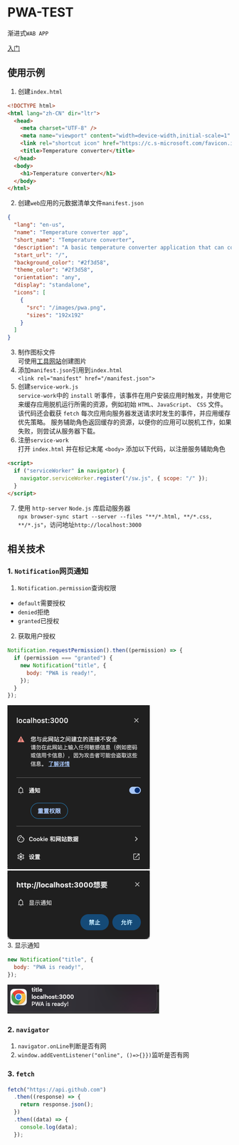 # PWA-TEST

渐进式`WAB APP`

[入门](https://learn.microsoft.com/zh-cn/microsoft-edge/progressive-web-apps/how-to/)

## 使用示例

1. 创建`index.html`

```html
<!DOCTYPE html>
<html lang="zh-CN" dir="ltr">
  <head>
    <meta charset="UTF-8" />
    <meta name="viewport" content="width=device-width,initial-scale=1" />
    <link rel="shortcut icon" href="https://c.s-microsoft.com/favicon.ico?v2" />
    <title>Temperature converter</title>
  </head>
  <body>
    <h1>Temperature converter</h1>
  </body>
</html>
```

2.  创建`web`应用的元数据清单文件`manifest.json`

```json
{
  "lang": "en-us",
  "name": "Temperature converter app",
  "short_name": "Temperature converter",
  "description": "A basic temperature converter application that can convert to and from Celsius, Kelvin, and Fahrenheit",
  "start_url": "/",
  "background_color": "#2f3d58",
  "theme_color": "#2f3d58",
  "orientation": "any",
  "display": "standalone",
  "icons": [
    {
      "src": "/images/pwa.png",
      "sizes": "192x192"
    }
  ]
}
```

3. 制作图标文件  
   可使用[工具网站](https://www.canva.com/)创建图片
4. 添加`manifest.json`引用到`index.html`  
   `<link rel="manifest" href="/manifest.json">`
5. 创建`service-work.js`  
    `service-work`中的 `install` 听事件，该事件在用户安装应用时触发，并使用它来缓存应用脱机运行所需的资源，例如初始 `HTML`、`JavaScript`、 `CSS` 文件。  
   该代码还会截获 `fetch` 每次应用向服务器发送请求时发生的事件，并应用缓存优先策略。 服务辅助角色返回缓存的资源，以便你的应用可以脱机工作，如果失败，则尝试从服务器下载。
6. 注册`service-work`  
   打开 `index.html` 并在标记末尾 `<body>` 添加以下代码，以注册服务辅助角色

```html
<script>
  if ("serviceWorker" in navigator) {
    navigator.serviceWorker.register("/sw.js", { scope: "/" });
  }
</script>
```

7. 使用 `http-server` `Node.js` 库启动服务器  
   `npx browser-sync start --server --files "**/*.html, **/*.css, **/*.js"`，访问地址`http://localhost:3000`

## 相关技术

### 1. `Notification`网页通知

1. `Notification.permission`查询权限

- `default`需要授权
- `denied`拒绝
- `granted`已授权

2. 获取用户授权

```js
Notification.requestPermission().then((permission) => {
  if (permission === "granted") {
    new Notification("title", {
      body: "PWA is ready!",
    });
  }
});
```

![修改授权](./rmp/image1.png)  
![授权](./rmp/image2.png)  
3. 显示通知

```js
new Notification("title", {
  body: "PWA is ready!",
});
```

![显示通知](./rmp/image3.png)

### 2. `navigator`

1. `navigator.onLine`判断是否有网
2. `window.addEventListener("online", ()=>{}})`监听是否有网

### 3. `fetch`

```js
fetch("https://api.github.com")
  .then((response) => {
    return response.json();
  })
  .then((data) => {
    console.log(data);
  });
```

